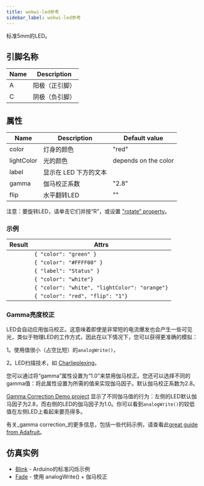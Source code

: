 ```yaml
---
title: wokwi-led参考
sidebar_label: wokwi-led参考
---
```


标准5mm的LED。

<wokwi-led />

## 引脚名称

| Name | Description    |
| ---- | -------------- |
| A    | 阳极（正引脚） |
| C    | 阴极（负引脚） |

## 属性

| Name       | Description           | Default value        |
| ---------- | --------------------- | -------------------- |
| color      | 灯身的颜色            | "red"                |
| lightColor | 光的颜色              | depends on the color |
| label      | 显示在 LED 下方的文本 |                      |
| gamma      | 伽马校正系数          | "2.8"                |
| flip       | 水平翻转LED           | ""                   |

注意：要旋转LED，请单击它们并按“R”，或设置 ["rotate" property](../diagram-format#parts)。

### 示例

| Result                                                    | Attrs                                         |
| --------------------------------------------------------- | --------------------------------------------- |
| <wokwi-led color="green" />                               | `{ "color": "green" }`                        |
| <wokwi-led color="#FFFF00" />                             | `{ "color": "#FFFF00" }`                      |
| <wokwi-led label="Status" />                              | `{ "label": "Status" }`                       |
| <wokwi-led color="white" />                               | `{ "color": "white"}`                         |
| <wokwi-led color="white" lightColor="orange" value="1" /> | `{ "color": "white", "lightColor": "orange"}` |
| <wokwi-led color="red" flip="1"/>                         | `{ "color": "red", "flip": "1"}`              |

### Gamma亮度校正

LED会自动应用伽马校正。这意味着即使是非常短的电流爆发也会产生一些可见光，类似于物理LED的工作方式，因此在以下情况下，您可以获得更准确的模拟：

1。使用值很小（占空比短）的`analogWrite()`，

2。LED扫描技术，如 [Charlieplexing](https://goodarduinocode.com/guides/charlieplexing)。

您可以通过将“gamma”属性设置为“1.0”来禁用伽马校正。您还可以选择不同的gamma值：将此属性设置为所需的值来实现伽马因子。默认伽马校正系数为2.8。

[Gamma Correction Demo project](https://wokwi.com/projects/304762988710068800) 显示了不同伽马值的行为：左侧的LED默认伽马因子为2.8，而右侧的LED的伽马因子为1.0。你可以看到`analogWrite()`的较低值在左侧LED上看起来要亮得多。

有关_gamma correction_的更多信息，包括一些代码示例，请查看此[great guide from Adafruit](https://learn.adafruit.com/led-tricks-gamma-correction)。

## 仿真实例

- [Blink](https://wokwi.com/arduino/libraries/demo/blink) - Arduino的标准闪烁示例
- [Fade](https://wokwi.com/projects/313268562698437186) - 使用 analogWrite() + 伽马校正
